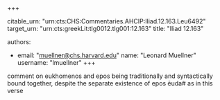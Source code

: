 +++


citable_urn: "urn:cts:CHS:Commentaries.AHCIP:Iliad.12.163.Leu6492"
target_urn: "urn:cts:greekLit:tlg0012.tlg001:12.163"
title: "Iliad 12.163"

authors:
- email: "muellner@chs.harvard.edu"
  name: "Leonard Muellner"
  username: "lmuellner"
+++

<p>comment on eukhomenos and epos being traditionally and syntactically bound together, despite the separate existence of epos ēuda# as in this verse</p>